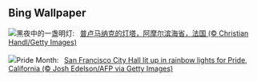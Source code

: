 ## Bing Wallpaper
![](https://www.bing.com/th?id=OHR.MenRuz_ZH-CN2021725181_UHD.jpg&w=1000)黑夜中的一盏明灯:&nbsp;&ensp;[普卢马纳克的灯塔，阿摩尔滨海省，法国 (© Christian Handl/Getty Images)](https://www.bing.com/th?id=OHR.MenRuz_ZH-CN2021725181_UHD.jpg)
<br><br/>
![](https://www.bing.com/th?id=OHR.PrideMonthSF_EN-US6251373281_UHD.jpg&w=1000)Pride Month:&nbsp;&ensp;[San Francisco City Hall lit up in rainbow lights for Pride, California (© Josh Edelson/AFP via Getty Images)](https://www.bing.com/th?id=OHR.PrideMonthSF_EN-US6251373281_UHD.jpg)
<br><br/>
